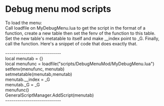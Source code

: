# Debug menu mod scripts
To load the menu:  
Call loadfile on MyDebugMenu.lua to get the script in the format of a function, create a new table then set the fenv of the function to this table. Set the new table's metatable to itself and make \_\_index point to \_G. Finally, call the function. Here's a snippet of code that does exactly that.

\----------------------------  
local menutab = {}  
local menufunc = loadfile("scripts/DebugMenuMod/MyDebugMenu.lua")  
setfenv(menufunc, menutab)  
setmetatable(menutab,menutab)  
menutab.__index = _G  
menutab._G = _G  
menufunc()  
GeneralScriptManager.AddScript(menutab)  
\----------------------------
